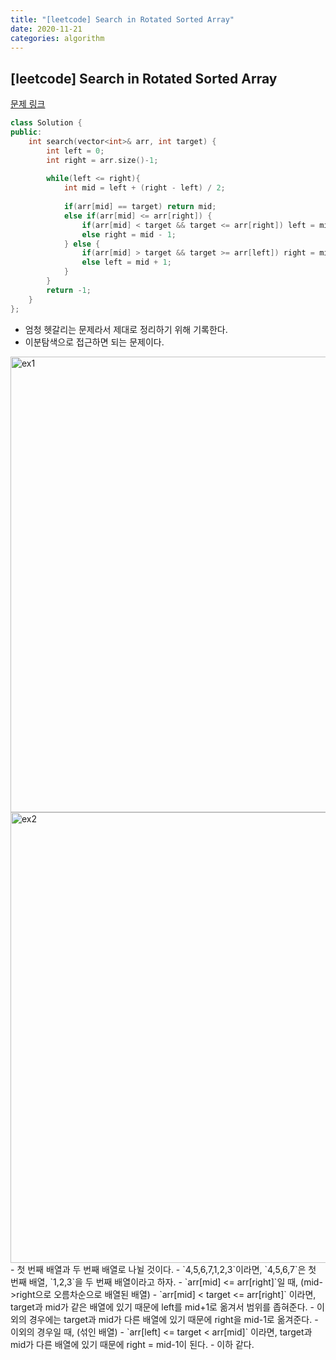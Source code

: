 ```yaml
---
title: "[leetcode] Search in Rotated Sorted Array"
date: 2020-11-21
categories: algorithm
---
```

## [leetcode] Search in Rotated Sorted Array
[문제 링크](https://leetcode.com/problems/search-in-rotated-sorted-array/)

```c++
class Solution {
public:
    int search(vector<int>& arr, int target) {
        int left = 0;
        int right = arr.size()-1;
        
        while(left <= right){
            int mid = left + (right - left) / 2;
            
            if(arr[mid] == target) return mid;
            else if(arr[mid] <= arr[right]) {
                if(arr[mid] < target && target <= arr[right]) left = mid + 1;
                else right = mid - 1;
            } else {
                if(arr[mid] > target && target >= arr[left]) right = mid - 1;
                else left = mid + 1;
            }
        }
        return -1;
    }
};
```

- 엄청 헷갈리는 문제라서 제대로 정리하기 위해 기록한다.
- 이분탐색으로 접근하면 되는 문제이다.
<img width="729" alt="ex1" src="https://user-images.githubusercontent.com/41617388/99877171-8623ff80-2c3f-11eb-9786-b0503962fe91.png">
<img width="721" alt="ex2" src="https://user-images.githubusercontent.com/41617388/99877173-88865980-2c3f-11eb-809a-7b33ab8b6cfe.png">
- 첫 번째 배열과 두 번째 배열로 나뉠 것이다.
  - `4,5,6,7,1,2,3`이라면, `4,5,6,7`은 첫 번째 배열, `1,2,3`을 두 번째 배열이라고 하자.
- `arr[mid] <= arr[right]`일 때, (mid->right으로 오름차순으로 배열된 배열)
  - `arr[mid] < target <= arr[right]` 이라면, target과 mid가 같은 배열에 있기 때문에 left를 mid+1로 옮겨서 범위를 좁혀준다.
  - 이외의 경우에는 target과 mid가 다른 배열에 있기 때문에 right을 mid-1로 옮겨준다.
- 이외의 경우일 때, (섞인 배열)
  - `arr[left] <= target < arr[mid]` 이라면, target과 mid가 다른 배열에 있기 때문에 right = mid-1이 된다.
  - 이하 같다.